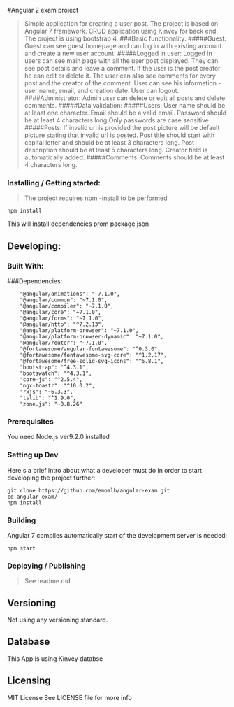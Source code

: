 #Angular 2 exam project
>Simple application for creating a user post.
>The project is based on Angular 7 framework.
>CRUD application  using Kinvey for back end.
>The project is using bootstrap 4.
###Basic functionality:
#####Guest:
>Guest can see guest homepage and can log in with existing account and create a new user account.
#####Logged in user:
>Logged in users can see main page with all the user post displayed.
>They can see post details and leave a comment.
>If the user is the post creator he can edit or delete it.
>The user can also see comments for every post and the creator of the comment.
>User can see his information - user name, email, and creation date.
>User can logout.
####Administrator:
>Admin user can delete or edit all posts and delete comments.
#####Data validation:
#####Users:
>User name should be at least one character.
>Email should be a valid email.
>Password should be at least 4 characters long
>Only passwords are case sensitive
#####Posts:
>If invalid url is provided the post picture will be default picture stating that invalid url is posted.
>Post title should start with capital letter and should be at least 3 characters long.
>Post description should be at least 5 characters long.
>Creator field is automatically added.
#####Comments:
>Comments should be at least 4 characters long.
### Installing  / Getting started:
>The project requires npm -install to be performed

```shell
npm install
```
This will install dependencies prom package.json

## Developing:

### Built With:

###Dependencies:

        "@angular/animations": "~7.1.0",
        "@angular/common": "~7.1.0",
        "@angular/compiler": "~7.1.0",
        "@angular/core": "~7.1.0",
        "@angular/forms": "~7.1.0",
        "@angular/http": "^7.2.13",
        "@angular/platform-browser": "~7.1.0",
        "@angular/platform-browser-dynamic": "~7.1.0",
        "@angular/router": "~7.1.0",
        "@fortawesome/angular-fontawesome": "^0.3.0",
        "@fortawesome/fontawesome-svg-core": "^1.2.17",
        "@fortawesome/free-solid-svg-icons": "^5.8.1",
        "bootstrap": "^4.3.1",
        "bootswatch": "^4.3.1",
        "core-js": "^2.5.4",
        "ngx-toastr": "^10.0.2",
        "rxjs": "~6.3.3",
        "tslib": "^1.9.0",
        "zone.js": "~0.8.26"

### Prerequisites
You need Node.js ver9.2.0 installed

### Setting up Dev

Here's a brief intro about what a developer must do in order to start developing
the project further:

```shell
git clone https://github.com/emoalb/angular-exam.git
cd angular-exam/
npm install
```


### Building

Angular 7 compiles automatically start of the development server is needed:

```shell
npm start
```


### Deploying / Publishing
>See readme.md
## Versioning

Not using any versioning standard.

## Database

This App is using Kinvey databse
## Licensing

MIT License 
See LICENSE file for more info

